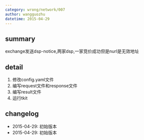 ```yaml
---
category: wrong/network/007
author: wangguozhu
datetime: 2015-04-29
---
```


## summary

exchange发送dsp-notice,两家dsp,一家竞价成功但是nurl是无效地址

## detail

1. 修改config.yaml文件
1. 编写request文件和response文件
1. 编写result文件
1. 运行tkit

## changelog

- 2015-04-29: 初始版本
- 2015-04-29: 初始版本